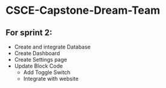# CSCE-Capstone-Dream-Team

## For sprint 2:
  - Create and integrate Database
  - Create Dashboard
  - Create Settings page
  - Update Block Code 
    - Add Toggle Switch
    - Integrate with website
